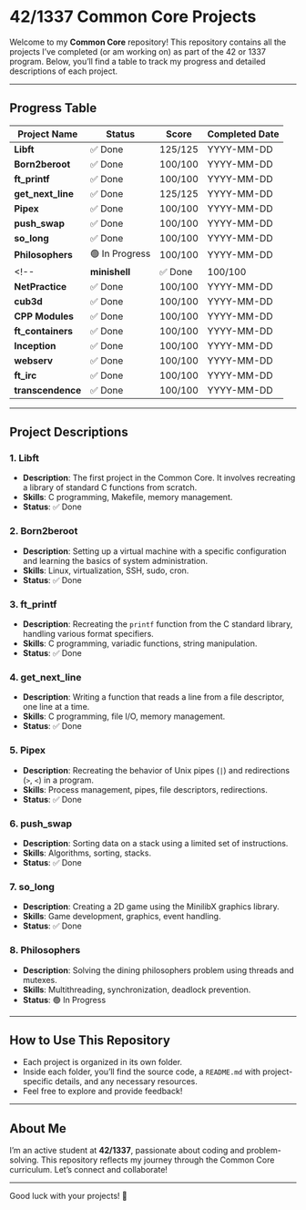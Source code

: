 # 42/1337 Common Core Projects

Welcome to my **Common Core** repository! This repository contains all the projects I’ve completed (or am working on) as part of the 42 or 1337 program. Below, you’ll find a table to track my progress and detailed descriptions of each project.

---

## Progress Table

| Project Name                  | Status      | Score | Completed Date |
|-------------------------------|-------------|-------|-----------------|
| **Libft**                     | ✅ Done     | 125/125 | YYYY-MM-DD     |
| **Born2beroot**               | ✅ Done     | 100/100 | YYYY-MM-DD     |
| **ft_printf**                 | ✅ Done     | 100/100 | YYYY-MM-DD     |
| **get_next_line**             | ✅ Done     | 125/125 | YYYY-MM-DD     |
| **Pipex**                     | ✅ Done     | 100/100 | YYYY-MM-DD     |
| **push_swap**                 | ✅ Done     | 100/100 | YYYY-MM-DD     |
| **so_long**                   | ✅ Done     | 100/100 | YYYY-MM-DD     |
| **Philosophers**              | 🟢 In Progress     | 100/100 | YYYY-MM-DD     |
<!-- | **minishell**                 | ✅ Done     | 100/100 | YYYY-MM-DD     |
| **NetPractice**               | ✅ Done     | 100/100 | YYYY-MM-DD     |
| **cub3d**                     | ✅ Done     | 100/100 | YYYY-MM-DD     |
| **CPP Modules**               | ✅ Done     | 100/100 | YYYY-MM-DD     |
| **ft_containers**             | ✅ Done     | 100/100 | YYYY-MM-DD     |
| **Inception**                 | ✅ Done     | 100/100 | YYYY-MM-DD     |
| **webserv**                   | ✅ Done     | 100/100 | YYYY-MM-DD     |
| **ft_irc**                    | ✅ Done     | 100/100 | YYYY-MM-DD     |
| **transcendence**             | ✅ Done     | 100/100 | YYYY-MM-DD     | -->

---

## Project Descriptions

### 1. **Libft**
   - **Description**: The first project in the Common Core. It involves recreating a library of standard C functions from scratch.
   - **Skills**: C programming, Makefile, memory management.
   - **Status**: ✅ Done

### 2. **Born2beroot**
   - **Description**: Setting up a virtual machine with a specific configuration and learning the basics of system administration.
   - **Skills**: Linux, virtualization, SSH, sudo, cron.
   - **Status**: ✅ Done

### 3. **ft_printf**
   - **Description**: Recreating the `printf` function from the C standard library, handling various format specifiers.
   - **Skills**: C programming, variadic functions, string manipulation.
   - **Status**: ✅ Done

### 4. **get_next_line**
   - **Description**: Writing a function that reads a line from a file descriptor, one line at a time.
   - **Skills**: C programming, file I/O, memory management.
   - **Status**: ✅ Done

### 5. **Pipex**
   - **Description**: Recreating the behavior of Unix pipes (`|`) and redirections (`>`, `<`) in a program.
   - **Skills**: Process management, pipes, file descriptors, redirections.
   - **Status**: ✅ Done

### 6. **push_swap**
   - **Description**: Sorting data on a stack using a limited set of instructions.
   - **Skills**: Algorithms, sorting, stacks.
   - **Status**: ✅ Done

### 7. **so_long**
   - **Description**: Creating a 2D game using the MinilibX graphics library.
   - **Skills**: Game development, graphics, event handling.
   - **Status**: ✅ Done

### 8. **Philosophers**
   - **Description**: Solving the dining philosophers problem using threads and mutexes.
   - **Skills**: Multithreading, synchronization, deadlock prevention.
   - **Status**: 🟢 In Progress



<!-- ### 9. **minishell**
   - **Description**: Building a simple shell program that mimics basic Bash functionality.
   - **Skills**: Parsing, process management, pipes, redirections.
   - **Status**: ✅ Done

### 10. **NetPractice**
   - **Description**: A network configuration exercise to understand IP addressing, subnets, and routing.
   - **Skills**: Networking, IP addressing, subnetting.
   - **Status**: ✅ Done

### 11. **cub3d**
   - **Description**: Creating a 3D game inspired by Wolfenstein 3D using raycasting.
   - **Skills**: 3D rendering, raycasting, game development.
   - **Status**: ✅ Done

### 12. **CPP Modules**
   - **Description**: A series of C++ exercises to learn object-oriented programming.
   - **Skills**: C++, OOP, classes, inheritance, polymorphism.
   - **Status**: ✅ Done

### 13. **ft_containers**
   - **Description**: Reimplementing C++ STL containers (vector, map, stack, etc.).
   - **Skills**: C++, data structures, templates.
   - **Status**: ✅ Done

### 14. **Inception**
   - **Description**: Setting up a small infrastructure using Docker containers.
   - **Skills**: Docker, virtualization, system administration.
   - **Status**: ✅ Done

### 15. **webserv**
   - **Description**: Building an HTTP server from scratch.
   - **Skills**: HTTP protocol, sockets, web servers.
   - **Status**: ✅ Done

### 16. **ft_irc**
   - **Description**: Creating an IRC server.
   - **Skills**: Networking, sockets, protocols.
   - **Status**: ✅ Done

### 17. **transcendence**
   - **Description**: A full-stack web application project.
   - **Skills**: Web development, databases, APIs.
   - **Status**: ✅ Done -->

---

## How to Use This Repository
- Each project is organized in its own folder.
- Inside each folder, you’ll find the source code, a `README.md` with project-specific details, and any necessary resources.
- Feel free to explore and provide feedback!

---

## About Me
I’m an active student at **42/1337**, passionate about coding and problem-solving. This repository reflects my journey through the Common Core curriculum. Let’s connect and collaborate!

---

Good luck with your projects! 🚀